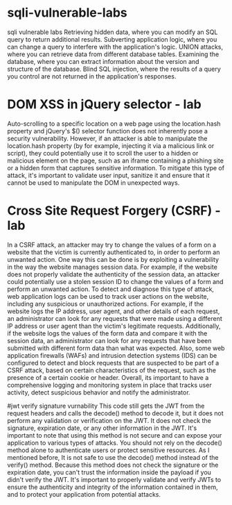 # sqli-vulnerable-labs
sqli vulnerable labs
Retrieving hidden data, where you can modify an SQL query to return additional results.
Subverting application logic, where you can change a query to interfere with the application's logic.
UNION attacks, where you can retrieve data from different database tables.
Examining the database, where you can extract information about the version and structure of the database.
Blind SQL injection, where the results of a query you control are not returned in the application's responses.


# DOM XSS in jQuery selector  - lab
Auto-scrolling to a specific location on a web page using the location.hash property and jQuery&#39;s
$() selector function does not inherently pose a security vulnerability. However, if an attacker is
able to manipulate the location.hash property (by for example, injecting it via a malicious link or
script), they could potentially use it to scroll the user to a hidden or malicious element on the
page, such as an iframe containing a phishing site or a hidden form that captures sensitive
information. To mitigate this type of attack, it&#39;s important to validate user input, sanitize it and
ensure that it cannot be used to manipulate the DOM in unexpected ways.

# Cross Site Request Forgery (CSRF)  - lab
In a CSRF attack, an attacker may try to change the values of a form on a website that the victim
is currently authenticated to, in order to perform an unwanted action.
One way this can be done is by exploiting a vulnerability in the way the website manages session
data. For example, if the website does not properly validate the authenticity of the session data,
an attacker could potentially use a stolen session ID to change the values of a form and perform
an unwanted action. To detect and diagnose this type of attack, web application logs can be used
to track user actions on the website, including any suspicious or unauthorized actions. For
example, if the website logs the IP address, user agent, and other details of each request, an
administrator can look for any requests that were made using a different IP address or user agent
than the victim&#39;s legitimate requests.
Additionally, if the website logs the values of the form data and compare it with the session data,
an administrator can look for any requests that have been submitted with different form data than
what was expected.
Also, some web application firewalls (WAFs) and intrusion detection systems (IDS) can be
configured to detect and block requests that are suspected to be part of a CSRF attack, based on
certain characteristics of the request, such as the presence of a certain cookie or header.
Overall, its important to have a comprehensive logging and monitoring system in place that
tracks user activity, detect suspicious behavior and notify the administrator.

#jwt verify signature vurnability
This code still gets the JWT from the request headers and calls the decode() method to decode it, but it does not perform any validation or verification on the JWT. It does not check the signature, expiration date, or any other information in the JWT. It's important to note that using this method is not secure and can expose your application to various types of attacks. You should not rely on the decode() method alone to authenticate users or protect sensitive resources.  As I mentioned before, It is not safe to use the decode() method instead of the verify() method. Because this method does not check the signature or the expiration date, you can't trust the information inside the payload if you didn't verify the JWT. It's important to properly validate and verify JWTs to ensure the authenticity and integrity of the information contained in them, and to protect your application from potential attacks.
